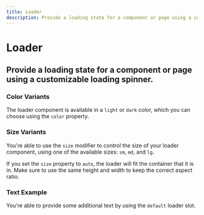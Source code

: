 ```yaml
---
title: Loader
description: Provide a loading state for a component or page using a customizable loading spinner. 
---
```


<script setup>
import * as examples from '../examples';
</script>

# Loader

## Provide a loading state for a component or page using a customizable loading spinner. 

### Color Variants
The loader component is available in a `light` or `dark` color, which you can choose using the `color` property.

<example type="icon" :component="examples.ILoaderColorVariantsExample" :html="examples.ILoaderColorVariantsExampleHTML"></example>

### Size Variants
You're able to use the `size` modifier to control the size of your loader component, using one of the available sizes: `sm`, `md`, and `lg`.

<example type="icon" :component="examples.ILoaderSizeVariantsExample" :html="examples.ILoaderSizeVariantsExampleHTML"></example>

If you set the `size` property to `auto`, the loader will fit the container that it is in. Make sure to use the same height and width to keep the correct aspect ratio.

<example type="icon" :component="examples.ILoaderSizeAutoExample" :html="examples.ILoaderSizeAutoExampleHTML"></example>

### Text Example
You're able to provide some additional text by using the `default` loader slot.

<example type="icon" :component="examples.ILoaderTextExample" :html="examples.ILoaderTextExampleHTML"></example>
